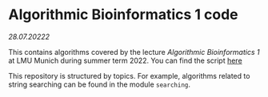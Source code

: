 # Algorithmic Bioinformatics 1 code 
_28.07.20222_



This contains algorithms covered by the lecture _Algorithmic Bioinformatics 1_ at LMU Munich during summer term 2022.
You can find the script [here](https://www.bio.ifi.lmu.de/mitarbeiter/volker-heun/notes/ab8.pdf)

This repository is structured by topics.
For example, algorithms related to string searching can be found in the module `searching`. 




